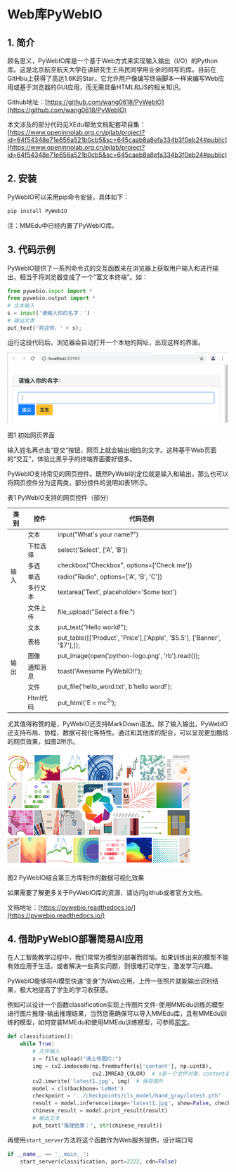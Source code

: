 # Web库PyWebIO

## 1. 简介

顾名思义，PyWebIO库是一个基于Web方式来实现输入输出（I/O）的Python库。这是北京航空航天大学在读研究生王伟民同学用业余时间写的库。目前在GitHbu上获得了高达1.6K的Star。它允许用户像编写终端脚本一样来编写Web应用或基于浏览器的GUI应用，而无需具备HTML和JS的相关知识。

Github地址：[https://github.com/wang0618/PyWebIO](https://github.com/wang0618/PyWebIO)

本文涉及的部分代码见XEdu帮助文档配套项目集：[https://www.openinnolab.org.cn/pjlab/project?id=64f54348e71e656a521b0cb5&sc=645caab8a8efa334b3f0eb24#public](https://www.openinnolab.org.cn/pjlab/project?id=64f54348e71e656a521b0cb5&sc=645caab8a8efa334b3f0eb24#public)

## 2. 安装

PyWebIO可以采用pip命令安装，具体如下：

```python
pip install PyWebIO
```

注：MMEdu中已经内置了PyWebIO库。

## 3. 代码示例

PyWebIO提供了一系列命令式的交互函数来在浏览器上获取用户输入和进行输出，相当于将浏览器变成了一个“富文本终端”。如：

```python
from pywebio.input import *
from pywebio.output import *
# 文本输入
s = input('请输入你的名字：')
# 输出文本
put_text('欢迎你，' + s);
```

运行这段代码后，浏览器会自动打开一个本地的网址，出现这样的界面。

![](../../images/scitech_tools/pywebio1.png)

图1 初始网页界面

输入姓名再点击“提交”按钮，网页上就会输出相应的文字。这种基于Web页面的“交互”，体验比黑乎乎的终端界面要好很多。

PyWebIO支持常见的网页控件。既然PyWebI的定位就是输入和输出，那么也可以将网页控件分为这两类，部分控件的说明如表1所示。

表1 PyWebIO支持的网页控件（部分）

<table class="docutils align-default">
    <thead>
        <tr class="row-odd">
            <th class="head">类别</th>
            <th class="head">控件</th>
            <th class="head">代码范例</th>  
		</tr >
    </thead>
    <tbody>
        <tr class="row-even">
            <td rowspan="6">输入</td>
            <td>文本</td>
            <td>input("What's your name?")</td>
        </tr>
        <tr class="row-odd">
            <td>下拉选择</td>
            <td>select('Select', ['A', 'B'])</td>
        </tr>
        <tr class="row-even">
            <td>多选</td>
            <td>checkbox("Checkbox", options=['Check me'])</td>
        </tr>
        <tr class="row-odd">
            <td>单选</td>
            <td>radio("Radio", options=['A', 'B', 'C'])</td>
        </tr>
        <tr class="row-even">
            <td>多行文本</td>
            <td>textarea('Text', placeholder='Some text')</td>
        </tr>
        <tr class="row-odd">
            <td>文件上传</td>
            <td>file_upload("Select a file:")</td>
        </tr>
        <tr class="row-even">
            <td rowspan="6">输出</td>
            <td>文本</td>
            <td>put_text("Hello world!");</td>
        </tr>
        <tr class="row-odd">
            <td>表格</td>
            <td>put_table([['Product', 'Price'],['Apple', '$5.5'], ['Banner', '$7'],]);</td>
        </tr>
        <tr class="row-even">
            <td>图像</td>
            <td>put_image(open('python-logo.png', 'rb').read());</td>
        </tr>
        <tr class="row-odd">
            <td>通知消息</td>
            <td>toast('Awesome PyWebIO!!');</td>
        </tr>
        <tr class="row-even">
            <td>文件</td>
            <td>put_file('hello_word.txt', b'hello word!');</td>
        </tr>
        <tr class="row-odd">
            <td>Html代码</td>
            <td>put_html('E = mc<sup>2</sup>');</td>
        </tr>
    </tbody>
</table>






尤其值得称赞的是，PyWebIO还支持MarkDown语法。除了输入输出，PyWebIO还支持布局、协程、数据可视化等特性。通过和其他库的配合，可以呈现更加酷炫的网页效果，如图2所示。

![](../../images/scitech_tools/pywebio2.png)

图2 PyWebIO结合第三方库制作的数据可视化效果

如果需要了解更多关于PyWebIO库的资源，请访问github或者官方文档。

文档地址：[https://pywebio.readthedocs.io/](https://pywebio.readthedocs.io/)

## 4. 借助PyWebIO部署简易AI应用

在人工智能教学过程中，我们常常为模型的部署而烦恼。如果训练出来的模型不能有效应用于生活，或者解决一些真实问题，则很难打动学生，激发学习兴趣。

PyWebIO能够将AI模型快速“变身”为Web应用，上传一张照片就能输出识别结果，极大地提高了学生的学习收获感。

例如可以设计一个函数classification实现上传图片文件-使用MMEdu训练的模型进行图片推理-输出推理结果，当然您需确保可以导入MMEdu库，且有MMEdu训练的模型，如何安装MMEdu和使用MMEdu训练模型，可参照[前文](https://xedu.readthedocs.io/zh-cn/master/mmedu.html)。

```python
def classification():
    while True:
        # 文件输入
        s = file_upload("请上传图片:")
        img = cv2.imdecode(np.frombuffer(s['content'], np.uint8),
                           cv2.IMREAD_COLOR)  # s是一个文件对象，content是文件的二进制流，此方法将文件二进制流转换为np数组格式
        cv2.imwrite('latest1.jpg', img)  # 保存图片
        model = cls(backbone='LeNet')
        checkpoint = '../checkpoints/cls_model/hand_gray/latest.pth'
        result = model.inference(image='latest1.jpg', show=False, checkpoint = checkpoint)
        chinese_result = model.print_result(result)
        # 输出文本
        put_text("推理结果：", str(chinese_result))
```

再使用`start_server`方法将这个函数作为Web服务提供，设计端口号

```python
if __name__ == '__main__':
    start_server(classification, port=2222, cdn=False)
```